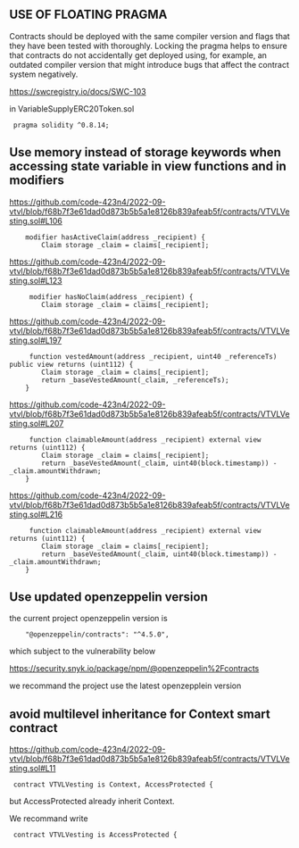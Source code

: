 ## USE OF FLOATING PRAGMA

Contracts should be deployed with the same compiler version and flags that they have been tested with thoroughly. Locking the pragma helps to ensure that contracts do not accidentally get deployed using, for example, an outdated compiler version that might introduce bugs that affect the contract system negatively.

https://swcregistry.io/docs/SWC-103

in VariableSupplyERC20Token.sol

```
 pragma solidity ^0.8.14;
```

## Use memory instead of storage keywords when accessing state variable in view functions and in modifiers

https://github.com/code-423n4/2022-09-vtvl/blob/f68b7f3e61dad0d873b5b5a1e8126b839afeab5f/contracts/VTVLVesting.sol#L106

```
    modifier hasActiveClaim(address _recipient) {
        Claim storage _claim = claims[_recipient];
```

https://github.com/code-423n4/2022-09-vtvl/blob/f68b7f3e61dad0d873b5b5a1e8126b839afeab5f/contracts/VTVLVesting.sol#L123

```
     modifier hasNoClaim(address _recipient) {
        Claim storage _claim = claims[_recipient];
```

https://github.com/code-423n4/2022-09-vtvl/blob/f68b7f3e61dad0d873b5b5a1e8126b839afeab5f/contracts/VTVLVesting.sol#L197

```
     function vestedAmount(address _recipient, uint40 _referenceTs) public view returns (uint112) {
        Claim storage _claim = claims[_recipient];
        return _baseVestedAmount(_claim, _referenceTs);
    }
```

https://github.com/code-423n4/2022-09-vtvl/blob/f68b7f3e61dad0d873b5b5a1e8126b839afeab5f/contracts/VTVLVesting.sol#L207

```
     function claimableAmount(address _recipient) external view returns (uint112) {
        Claim storage _claim = claims[_recipient];
        return _baseVestedAmount(_claim, uint40(block.timestamp)) - _claim.amountWithdrawn;
    }
```

https://github.com/code-423n4/2022-09-vtvl/blob/f68b7f3e61dad0d873b5b5a1e8126b839afeab5f/contracts/VTVLVesting.sol#L216

```
     function claimableAmount(address _recipient) external view returns (uint112) {
        Claim storage _claim = claims[_recipient];
        return _baseVestedAmount(_claim, uint40(block.timestamp)) - _claim.amountWithdrawn;
    }
```

## Use updated openzeppelin version

the current project openzeppelin version is 

```
    "@openzeppelin/contracts": "^4.5.0",
```

which subject to the vulnerability below

https://security.snyk.io/package/npm/@openzeppelin%2Fcontracts

we recommand the project use the latest openzepplein version

## avoid multilevel inheritance for Context smart contract

https://github.com/code-423n4/2022-09-vtvl/blob/f68b7f3e61dad0d873b5b5a1e8126b839afeab5f/contracts/VTVLVesting.sol#L11

```
 contract VTVLVesting is Context, AccessProtected {
```

but AccessProtected already inherit Context.

We recommand write

```
 contract VTVLVesting is AccessProtected {
```